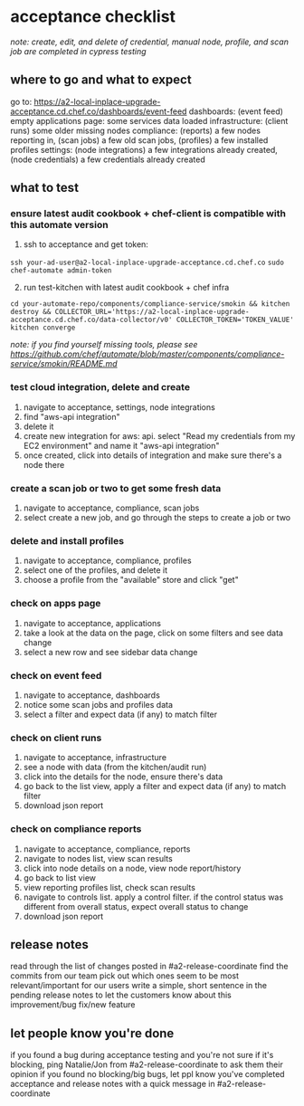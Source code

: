# acceptance checklist

_note: create, edit, and delete of credential, manual node, profile, and scan job are completed in cypress testing_

## where to go and what to expect
go to: https://a2-local-inplace-upgrade-acceptance.cd.chef.co/dashboards/event-feed 
dashboards: (event feed) empty
applications page: some services data loaded
infrastructure: (client runs) some older missing nodes
compliance: (reports) a few nodes reporting in, (scan jobs) a few old scan jobs, (profiles) a few installed profiles
settings: (node integrations) a few integrations already created, (node credentials) a few credentials already created

## what to test

### ensure latest audit cookbook + chef-client is compatible with this automate version
1) ssh to acceptance and get token: 

`ssh your-ad-user@a2-local-inplace-upgrade-acceptance.cd.chef.co`
`sudo chef-automate admin-token`

2) run test-kitchen with latest audit cookbook + chef infra

`cd your-automate-repo/components/compliance-service/smokin && kitchen destroy && COLLECTOR_URL='https://a2-local-inplace-upgrade-acceptance.cd.chef.co/data-collector/v0' COLLECTOR_TOKEN='TOKEN_VALUE' kitchen converge`

_note: if you find yourself missing tools, please see https://github.com/chef/automate/blob/master/components/compliance-service/smokin/README.md_ 


### test cloud integration, delete and create
1) navigate to acceptance, settings, node integrations
2) find "aws-api integration"
3) delete it
4) create new integration for aws: api. select "Read my credentials from my EC2 environment" and name it "aws-api integration"
5) once created, click into details of integration and make sure there's a node there


### create a scan job or two to get some fresh data
1) navigate to acceptance, compliance, scan jobs
2) select create a new job, and go through the steps to create a job or two


### delete and install profiles
1) navigate to acceptance, compliance, profiles
2) select one of the profiles, and delete it
3) choose a profile from the "available" store and click "get"


### check on apps page
1) navigate to acceptance, applications
2) take a look at the data on the page, click on some filters and see data change
3) select a new row and see sidebar data change


### check on event feed
1) navigate to acceptance, dashboards
2) notice some scan jobs and profiles data
3) select a filter and expect data (if any) to match filter


### check on client runs
1) navigate to acceptance, infrastructure
2) see a node with data (from the kitchen/audit run)
3) click into the details for the node, ensure there's data
4) go back to the list view, apply a filter and expect data (if any) to match filter
5) download json report


### check on compliance reports
1) navigate to acceptance, compliance, reports
2) navigate to nodes list, view scan results
3) click into node details on a node, view node report/history
4) go back to list view
5) view reporting profiles list, check scan results
6) navigate to controls list. apply a control filter. if the control status was different from overall status, expect overall status to change
7) download json report


## release notes
read through the list of changes posted in #a2-release-coordinate
find the commits from our team
pick out which ones seem to be most relevant/important for our users
write a simple, short sentence in the pending release notes to let the customers know about this improvement/bug fix/new feature


## let people know you're done
if you found a bug during acceptance testing and you're not sure if it's blocking, ping Natalie/Jon from #a2-release-coordinate to ask them their opinion
if you found no blocking/big bugs, let ppl know you've completed acceptance and release notes with a quick message in #a2-release-coordinate